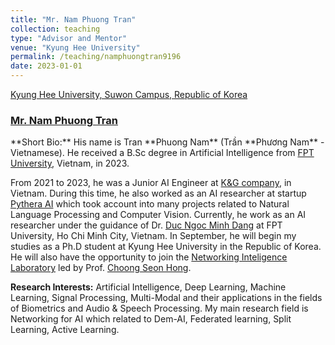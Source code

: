```yaml
---
title: "Mr. Nam Phuong Tran"
collection: teaching
type: "Advisor and Mentor"
venue: "Kyung Hee University"
permalink: /teaching/namphuongtran9196
date: 2023-01-01
---
```


<a href='https://www.khu.ac.kr/eng/user/main/view.do'>Kyung Hee University, Suwon Campus, Republic of Korea</a>

<h3>
<a href="https://tpnam0901.github.io/">
Mr. Nam Phuong Tran
</a>
</h3>
**Short Bio:** His name is Tran **Phuong Nam**  (Trần **Phương Nam** - Vietnamese). He received a B.Sc degree in Artificial Intelligence from <a href="https://uni.fpt.edu.vn/en-US/home">FPT University</a>, Vietnam, in 2023.

From 2021 to 2023, he was a Junior AI Engineer at <a href="http://www.kng.vn/">K&G company</a>, in Vietnam. During this time, he also worked as an AI researcher at startup <a href="https://www.linkedin.com/company/pythera-ai/about/">Pythera AI</a> which took account into many projects related to Natural Language Processing and Computer Vision. Currently, he work as an AI researcher under the guidance of Dr. <a href="https://dnmduc.github.io/">Duc Ngoc Minh Dang</a> at FPT University, Ho Chi Minh City, Vietnam. In September, he will begin my studies as a Ph.D student at Kyung Hee University in the Republic of Korea. He will also have the opportunity to join the <a href="http://networking.khu.ac.kr/"> Networking Inteligence Laboratory</a> led by Prof. <a href="https://scholar.google.com/citations?user=oKANWloAAAAJ">Choong Seon Hong</a>.

**Research Interests:** Artificial Intelligence, Deep Learning, Machine Learning, Signal Processing, Multi-Modal and their applications in the fields of Biometrics and Audio & Speech Processing. My main research field is Networking for AI which related to Dem-AI, Federated learning, Split Learning, Active Learning.
